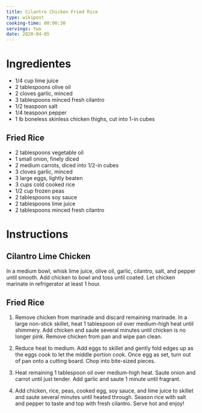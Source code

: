 ```yaml
---
title: Cilantro Chicken Fried Rice
type: wikipost
cooking-time: 00:00:30
servings: two 
date: 2020-04-05
---
```


# Ingredientes

- 1/4 cup lime juice
- 2 tablespoons olive oil
- 2 cloves garlic, minced
- 3 tablespoons minced fresh cilantro
- 1/2 teaspoon salt
- 1/4 teaspoon pepper
- 1 lb boneless skinless chicken thighs, cut into 1-in cubes

## Fried Rice

- 2 tablespoons vegetable oil
- 1 small onion, finely diced
- 2 medium carrots, diced into 1/2-in cubes
- 3 cloves garlic, minced
- 3 large eggs, lightly beaten
- 3 cups cold cooked rice
- 1/2 cup frozen peas
- 2 tablespoons soy sauce
- 2 tablespoons lime juice
- 2 tablespoons minced fresh cilantro

# Instructions

## Cilantro Lime Chicken

In a medium bowl, whisk lime juice, olive oil, garlic, cilantro, salt, and pepper until smooth. Add chicken to bowl and toss until coated. Let chicken marinate in refrigerator at least 1 hour. 

## Fried Rice

1. Remove chicken from marinade and discard remaining marinade. In a large non-stick skillet, heat 1 tablespoon oil over medium-high heat until shimmery. Add chicken and saute several minutes until chicken is no longer pink. Remove chicken from pan and wipe pan clean.

2. Reduce heat to medium. Add eggs to skillet and gently fold edges up as the eggs cook to let the middle portion cook. Once egg as set, turn out of pan onto a cutting board. Chop into bite-sized pieces.

3. Heat remaining 1 tablespoon oil over medium-high heat. Saute onion and carrot until just tender. Add garlic and saute 1 minute until fragrant.

4. Add chicken, rice, peas, cooked egg, soy sauce, and lime juice to skillet and saute several minutes until heated through. Season rice with salt and pepper to taste and top with fresh cilantro. Serve hot and enjoy!

